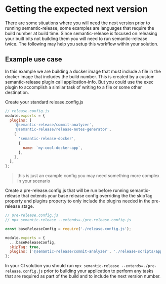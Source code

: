 # Getting the expected next version

There are some situations where you will need the next version prior to running semantic-release, some examples are languages that require the build number at build time. Since semantic-release is focused on releasing your built bits not building them you will need to run semantic-release twice. The following may help you setup this workflow within your solution.

## Example use case

In this example we are building a docker image that must include a file in the docker image that includes the build number. This is created by a custom semantic-release plugin call application-info. But you could use the exec plugin to accomplish a similar task of writing to a file or some other destination.

Create your standard release.config.js

```JavaScript
// release.config.js
module.exports = {
  plugins: [
    '@semantic-release/commit-analyzer',
    '@semantic-release/release-notes-generator',
    [
      'semantic-release-docker',
      {
        name: `my-cool-docker-app`,
      },
    ],
  ],
};
```

> this is just an example config you may need something more complex in your scenario

Create a pre-release.config.js that will be run before running semantic-release that extends your base release config overriding the the skipTag property and plugins property to only include the plugins needed in the pre-release stage.

```JavaScript
// pre-release.config.js
// npx semantic-release --extends=./pre-release.config.js

const baseReleaseConfig = require('./release.config.js');

module.exports = {
  ...baseReleaseConfig,
  skipTag: true,
  plugins: ['@semantic-release/commit-analyzer', './release-scripts/application-info'],
};
```

In your CI solution you should run `npx semantic-release --extends=./pre-release.config.js` prior to building your application to perform any tasks that are required as part of the build and to include the next version number.
